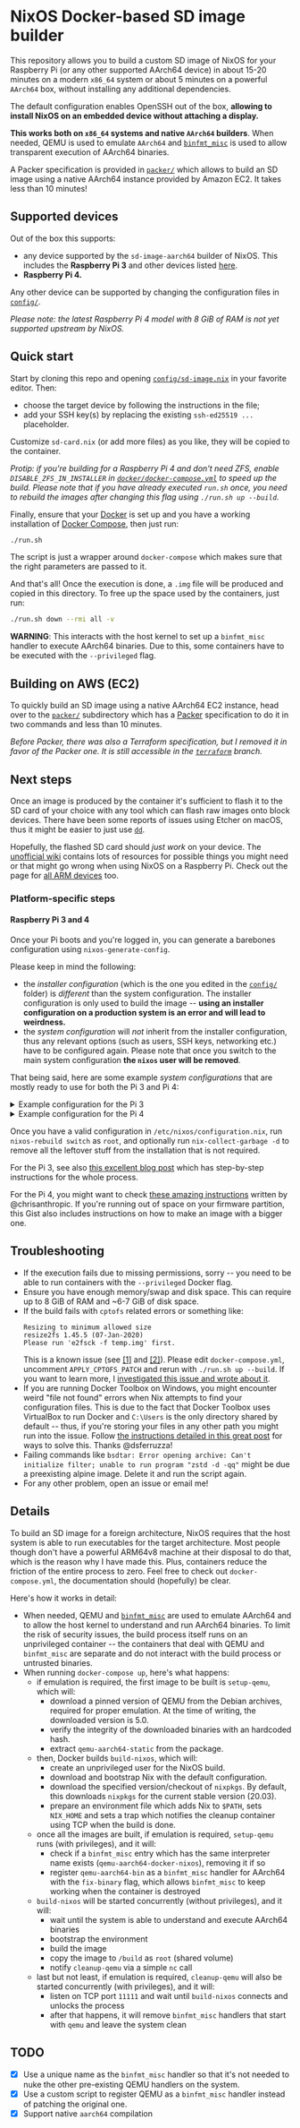 # NixOS Docker-based SD image builder
This repository allows you to build a custom SD image of NixOS for your Raspberry Pi (or any other
supported AArch64 device) in about 15-20 minutes on a modern `x86_64` system or about 5 minutes on a
powerful `AArch64` box, without installing any additional dependencies. 

The default configuration enables OpenSSH out of the box, **allowing to install NixOS on an embedded
device without attaching a display.**

**This works both on `x86_64` systems and native `AArch64` builders**. When needed, QEMU is
used to emulate `AArch64` and [`binfmt_misc`](https://en.wikipedia.org/wiki/Binfmt_misc) is used to
allow transparent execution of AArch64 binaries.

A Packer specification is provided in [`packer/`](packer/) which allows to build an
SD image using a native AArch64 instance provided by Amazon EC2. It takes less than 10 minutes!

## Supported devices

Out of the box this supports:

- any device supported by the `sd-image-aarch64` builder of NixOS. This includes the
  **Raspberry Pi 3** and other devices listed [here](https://nixos.wiki/wiki/NixOS_on_ARM).
- **Raspberry Pi 4.**

Any other device can be supported by changing the configuration files in [`config/`](config/).

_Please note: the latest Raspberry Pi 4 model with 8 GiB of RAM is not yet supported upstream
by NixOS._

## Quick start

Start by cloning this repo and opening [`config/sd-image.nix`](config/sd-image.nix) in your favorite
editor. Then:

- choose the target device by following the instructions in the file;
- add your SSH key(s) by replacing the existing `ssh-ed25519 ...` placeholder.

Customize `sd-card.nix` (or add more files) as you like, they will be copied to the container.

_Protip: if you're building for a Raspberry Pi 4 and don't need ZFS, enable
`DISABLE_ZFS_IN_INSTALLER` in [`docker/docker-compose.yml`](docker/docker-compose.yml) to speed
up the build. Please note that if you have already executed `run.sh` once, you need to rebuild
the images after changing this flag using `./run.sh up --build`._

Finally, ensure that your [Docker](https://www.docker.com/) is set up and you have a working
installation of [Docker Compose](https://docs.docker.com/compose/), then just run:

```sh
./run.sh
```

The script is just a wrapper around `docker-compose` which makes sure that the right parameters
are passed to it.

And that's all! Once the execution is done, a `.img` file will be produced and copied in this
directory. To free up the space used by the containers, just run:

```sh
./run.sh down --rmi all -v
```

**WARNING**: This interacts with the host kernel to set up a `binfmt_misc` handler to execute
AArch64 binaries. Due to this, some containers have to be executed with the `--privileged` flag.

## Building on AWS (EC2)

To quickly build an SD image using a native AArch64 EC2 instance, head over to the
[`packer/`](packer/) subdirectory which has a [Packer](https://www.packer.io/)
specification to do it in two commands and less than 10 minutes.

_Before Packer, there was also a Terraform specification, but I removed it in favor of the Packer
one. It is still accessible in the
[`terraform`](https://github.com/Robertof/nixos-docker-sd-image-builder/tree/terraform/terraform)
branch._

## Next steps

Once an image is produced by the container it's sufficient to flash it to the SD card of your
choice with any tool which can flash raw images onto block devices. There have been some reports
of issues using Etcher on macOS, thus it might be easier to just use
[`dd`](https://wiki.archlinux.org/index.php/USB_flash_installation_media#Using_dd).

Hopefully, the flashed SD card should _just work_ on your device. The
[unofficial wiki](https://nixos.wiki/wiki/NixOS_on_ARM/Raspberry_Pi) contains lots of resources
for possible things you might need or that might go wrong when using NixOS on a Raspberry Pi.
Check out the page for [all ARM devices](https://nixos.wiki/wiki/NixOS_on_ARM) too.

### Platform-specific steps

#### Raspberry Pi 3 and 4

Once your Pi boots and you're logged in, you can generate a barebones configuration using
`nixos-generate-config`.

Please keep in mind the following:

- the _installer configuration_ (which is the one you edited in the [`config/`](config/) folder) is
  _different_ than the system configuration. The installer configuration is only used to build
  the image -- **using an installer configuration on a production system is an error and will
  lead to weirdness.**
- the _system configuration_ will _not_ inherit from the installer configuration, thus any
  relevant options (such as users, SSH keys, networking etc.) have to be configured again. Please
  note that once you switch to the main system configuration **the `nixos` user will be removed**.

That being said, here are some example _system configurations_ that are mostly ready to use for
both the Pi 3 and Pi 4:

<details>
  <summary>Example configuration for the Pi 3</summary>
  
  ```nix
  # Please read the comments!
  { config, pkgs, lib, ... }:
  {
    # Boot
    boot.loader.grub.enable = false;
    boot.loader.raspberryPi.enable = true;
    boot.loader.raspberryPi.version = 3;
    boot.loader.raspberryPi.uboot.enable = true;

    # Kernel configuration
    boot.kernelPackages = pkgs.linuxPackages_latest;
    boot.kernelParams = ["cma=32M"];

    # Filesystems
    fileSystems = {
      "/" = {
        device = "/dev/disk/by-label/NIXOS_SD";
        fsType = "ext4";
      };
    };
    swapDevices = [ { device = "/swapfile"; size = 1024; } ];

    # Networking (see official manual or `/config/sd-image.nix` in this repo for other options)
    networking.hostName = "nixpi"; # unleash your creativity!

    # Packages
    environment.systemPackages = with pkgs; [
      # customize as needed!
      vim git htop
    ];

    # Users
    # === IMPORTANT ===
    # Change `yourName` here with the name you'd like for your user!
    users.users.yourName = {
      isNormalUser = true;
      # Don't forget to change the home directory too.
      home = "/home/yourName";
      # This allows this user to use `sudo`.
      extraGroups = [ "wheel" ];
      # SSH authorized keys for this user.
      openssh.authorizedKeys.keys = [ "ssh-ed25519 ..." ];
    };

    # Miscellaneous
    time.timeZone = "Europe/Rome"; # you probably want to change this -- otherwise, ciao!
    services.openssh.enable = true;

    # WARNING: if you remove this, then you need to assign a password to your user, otherwise
    # `sudo` won't work. You can do that either by using `passwd` after the first rebuild or
    # by setting an hashed password in the `users.users.yourName` block as `initialHashedPassword`.
    security.sudo.wheelNeedsPassword = false;

    # Nix
    nix.gc.automatic = true;
    nix.gc.options = "--delete-older-than 30d";
    boot.cleanTmpDir = true;

    # https://nixos.wiki/wiki/FAQ/When_do_I_update_stateVersion
    system.stateVersion = "20.03";
  }
  ```
</details>

<details>
  <summary>Example configuration for the Pi 4</summary>
  
  ```nix
  # Please read the comments!
  { config, pkgs, lib, ... }:
  {
    # Boot
    boot.loader.grub.enable = false;
    boot.loader.raspberryPi.enable = true;
    boot.loader.raspberryPi.version = 4;

    # Kernel configuration
    boot.kernelPackages = pkgs.linuxPackages_rpi4;
    boot.kernelParams = ["cma=64M" "console=tty0"];

    # Filesystems
    fileSystems = {
        # There is no U-Boot on the Pi 4 (yet) -- the firmware partition has to be mounted as /boot.
        "/boot" = {
            device = "/dev/disk/by-label/FIRMWARE";
            fsType = "vfat";
        };
        "/" = {
            device = "/dev/disk/by-label/NIXOS_SD";
            fsType = "ext4";
        };
    };

    swapDevices = [ { device = "/swapfile"; size = 1024; } ];

    # Networking (see official manual or `/config/sd-image.nix` in this repo for other options)
    networking.hostName = "nixpi"; # unleash your creativity!

    # Packages
    environment.systemPackages = with pkgs; [
      # customize as needed!
      vim git htop
    ];

    # Users
    # === IMPORTANT ===
    # Change `yourName` here with the name you'd like for your user!
    users.users.yourName = {
      isNormalUser = true;
      # Don't forget to change the home directory too.
      home = "/home/yourName";
      # This allows this user to use `sudo`.
      extraGroups = [ "wheel" ];
      # SSH authorized keys for this user.
      openssh.authorizedKeys.keys = [ "ssh-ed25519 ..." ];
    };

    # Miscellaneous
    time.timeZone = "Europe/Rome"; # you probably want to change this -- otherwise, ciao!
    services.openssh.enable = true;

    # WARNING: if you remove this, then you need to assign a password to your user, otherwise
    # `sudo` won't work. You can do that either by using `passwd` after the first rebuild or
    # by setting an hashed password in the `users.users.yourName` block as `initialHashedPassword`.
    security.sudo.wheelNeedsPassword = false;

    # Nix
    nix.gc.automatic = true;
    nix.gc.options = "--delete-older-than 30d";

    # https://nixos.wiki/wiki/FAQ/When_do_I_update_stateVersion
    system.stateVersion = "20.03";
  }
  ```
</details>

Once you have a valid configuration in `/etc/nixos/configuration.nix`, run `nixos-rebuild switch`
as `root`, and optionally run `nix-collect-garbage -d` to remove all the leftover stuff from the
installation that is not required.

For the Pi 3, see also
[this excellent blog post](https://citizen428.net/blog/installing-nixos-raspberry-pi-3)
which has step-by-step instructions for the whole process.

For the Pi 4, you might want to check
[these amazing instructions](https://gist.github.com/chrisanthropic/2e6d3645f20da8fd4c1f122113f89c06)
written by @chrisanthropic. If you're running out of space on your firmware partition, this Gist
also includes instructions on how to make an image with a bigger one.

## Troubleshooting

- If the execution fails due to missing permissions, sorry -- you need to be able to run containers
  with the `--privileged` Docker flag.
- Ensure you have enough memory/swap and disk space. This can require up to 8 GiB of RAM and ~6-7
  GiB of disk space.
- If the build fails with `cptofs` related errors or something like:
  ```
  Resizing to minimum allowed size
  resize2fs 1.45.5 (07-Jan-2020)
  Please run 'e2fsck -f temp.img' first.
  ```
  This is a known issue (see [[1]](https://github.com/NixOS/nixpkgs/pull/86366) and
  [[2]](https://github.com/NixOS/nixpkgs/pull/82718)). Please edit
  `docker-compose.yml`, uncomment `APPLY_CPTOFS_PATCH` and rerun with `./run.sh up --build`.
  If you want to learn more, I
  [investigated this issue and wrote about it](https://rbf.dev/blog/2020/04/why-doesnt-resize2fs-resize-my-fs/).
- If you are running Docker Toolbox on Windows, you might encounter weird "file not found" errors
  when Nix attempts to find your configuration files. This is due to the fact that Docker Toolbox
  uses VirtualBox to run Docker and `C:\Users` is the only directory shared by default -- thus,
  if you're storing your files in any other path you might run into the issue.
  Follow [the instructions detailed in this great post](https://web.archive.org/web/20200521000637/https://headsigned.com/posts/mounting-docker-volumes-with-docker-toolbox-for-windows/)
  for ways to solve this. Thanks @dsferruzza!
- Failing commands like `bsdtar: Error opening archive: Can't initialize filter; unable to run program "zstd -d -qq"` might be due a preexisting alpine image. Delete it and run the script again.
- For any other problem, open an issue or email me!

## Details

To build an SD image for a foreign architecture, NixOS requires that the host system is able to run
executables for the target architecture. Most people though don't have a powerful ARM64v8 machine at
their disposal to do that, which is the reason why I have made this. Plus, containers reduce the
friction of the entire process to zero. Feel free to check out `docker-compose.yml`, the
documentation should (hopefully) be clear.

Here's how it works in detail:
- When needed, QEMU and [`binfmt_misc`](https://en.wikipedia.org/wiki/Binfmt_misc) are used to
  emulate AArch64 and to allow the host kernel to understand and run AArch64 binaries. To limit the
  risk of security issues, the build process itself runs on an unprivileged container -- the
  containers that deal with QEMU and `binfmt_misc` are separate and do not interact with the build
  process or untrusted binaries.
- When running `docker-compose up`, here's what happens:
  - if emulation is required, the first image to be built is `setup-qemu`, which will:
    - download a pinned version of QEMU from the Debian archives, required for proper emulation. At
      the time of writing, the downloaded version is 5.0.
    - verify the integrity of the downloaded binaries with an hardcoded hash.
    - extract `qemu-aarch64-static` from the package.
  - then, Docker builds `build-nixos`, which will:
    - create an unprivileged user for the NixOS build.
    - download and bootstrap Nix with the default configuration.
    - download the specified version/checkout of `nixpkgs`. By default, this downloads `nixpkgs` for
      the current stable version (20.03).
    - prepare an environment file which adds Nix to `$PATH`, sets `NIX_HOME` and sets a trap which
      notifies the cleanup container using TCP when the build is done.
  - once all the images are built, if emulation is required, `setup-qemu` runs (with privileges),
    and it will:
    - check if a `binfmt_misc` entry which has the same interpreter name exists 
      (`qemu-aarch64-docker-nixos`), removing it if so
    - register `qemu-aarch64-bin` as a `binfmt_misc` handler for AArch64 with the `fix-binary` flag,
      which allows `binfmt_misc` to keep working when the container is destroyed
  - `build-nixos` will be started concurrently (without privileges), and it will:
    - wait until the system is able to understand and execute AArch64 binaries
    - bootstrap the environment
    - build the image
    - copy the image to `/build` as `root` (shared volume)
    - notify `cleanup-qemu` via a simple `nc` call
  - last but not least, if emulation is required, `cleanup-qemu` will also be started concurrently 
    (with privileges), and it will:
    - listen on TCP port `11111` and wait until `build-nixos` connects and unlocks the process
    - after that happens, it will remove `binfmt_misc` handlers that start with `qemu` and leave the
      system clean

## TODO

- [x] Use a unique name as the `binfmt_misc` handler so that it's not needed to nuke the other
  pre-existing QEMU handlers on the system.
- [x] Use a custom script to register QEMU as a `binfmt_misc` handler instead of patching the
  original one.
- [x] Support native `aarch64` compilation
